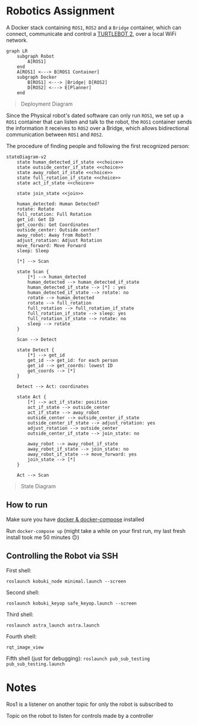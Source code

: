 # Robotics Assignment

A Docker stack containing `ROS1`, `ROS2` and a `Bridge` container, which can connect, communicate and control a [TURTLEBOT 2](http://kobuki.yujinrobot.com/about2), over a local WiFi network.

```mermaid
graph LR
    subgraph Robot
        A[ROS1]
    end
    A[ROS1] <---> B[ROS1 Container]
    subgraph Docker
        B[ROS1] <---> |Bridge| D[ROS2]
        D[ROS2] <---> E[Planner]
    end
```

> Deployment Diagram

Since the Physical robot's dated software can only run `ROS1`, we set up a `ROS1` container that can listen and talk to the robot, the `ROS1` container sends the information it receives to `ROS2` over a Bridge, which allows bidirectional communication between `ROS1` and `ROS2`.

The procedure of finding people and following the first recognized person:

```mermaid
stateDiagram-v2
    state human_detected_if_state <<choice>>
    state outside_center_if_state <<choice>>
    state away_robot_if_state <<choice>>
    state full_rotation_if_state <<choice>>
    state act_if_state <<choice>>

    state join_state <<join>>

    human_detected: Human Detected?
    rotate: Rotate
    full_rotation: Full Rotation
    get_id: Get ID
    get_coords: Get Coordinates
    outside_center: Outside center?
    away_robot: Away from Robot?
    adjust_rotation: Adjust Rotation
    move_forward: Move Forward
    sleep: Sleep

    [*] --> Scan

    state Scan {
        [*] --> human_detected
        human_detected --> human_detected_if_state
        human_detected_if_state --> [*] : yes
        human_detected_if_state --> rotate: no
        rotate --> human_detected
        rotate --> full_rotation
        full_rotation --> full_rotation_if_state
        full_rotation_if_state --> sleep: yes
        full_rotation_if_state --> rotate: no
        sleep --> rotate
    }

    Scan --> Detect

    state Detect {
        [*] --> get_id
        get_id --> get_id: for each person
        get_id --> get_coords: lowest ID
        get_coords --> [*]
    }

    Detect --> Act: coordinates

    state Act {
        [*] --> act_if_state: position
        act_if_state --> outside_center
        act_if_state --> away_robot
        outside_center --> outside_center_if_state
        outside_center_if_state --> adjust_rotation: yes
        adjust_rotation --> outside_center
        outside_center_if_state --> join_state: no

        away_robot --> away_robot_if_state
        away_robot_if_state --> join_state: no
        away_robot_if_state --> move_forward: yes
        join_state --> [*]
    }

    Act --> Scan
```

> State Diagram

## How to run

Make sure you have [docker & docker-compose](https://docs.docker.com/get-docker/) installed

Run `docker-compose up` (might take a while on your first run, my last fresh install took me 50 minutes 🙃)

## Controlling the Robot via SSH

First shell:

`roslaunch kobuki_node minimal.launch --screen`

Second shell:

`roslaunch kobuki_keyop safe_keyop.launch --screen`

Third shell:

`roslaunch astra_launch astra.launch`

Fourth shell:

`rqt_image_view`

Fifth shell (just for debugging):
`roslaunch pub_sub_testing pub_sub_testing.launch`

# Notes

Ros1 is a listener on another topic for only the robot is subscribed to

Topic on the robot to listen for controls made by a controller
